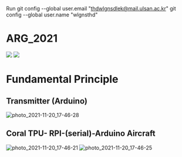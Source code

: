 Run
    git config --global user.email "thdwlgnsdlek@mail.ulsan.ac.kr"
    git config --global user.name "wlgnsthd"

# ARG_2021
<img src="https://user-images.githubusercontent.com/88171531/128798059-5e8daf42-f17a-4a33-8818-220339d0c7a5.png">
<img src="https://user-images.githubusercontent.com/88171531/128798076-b0f0e147-077e-42b8-a984-964f46e72cb6.png">

# Fundamental Principle


## Transmitter (Arduino)
![photo_2021-11-20_17-46-28](https://user-images.githubusercontent.com/88171531/142720942-79a97a33-13d9-4ce4-be65-674fa3e89666.jpg)
 
## Coral TPU- RPI-(serial)-Arduino Aircraft
![photo_2021-11-20_17-46-21](https://user-images.githubusercontent.com/88171531/142720963-5f35bffd-ca7c-43e5-be40-452b660975d0.jpg)
![photo_2021-11-20_17-46-25](https://user-images.githubusercontent.com/88171531/142720964-55e7dc3e-9627-4a76-b717-24c05915fc94.jpg)
